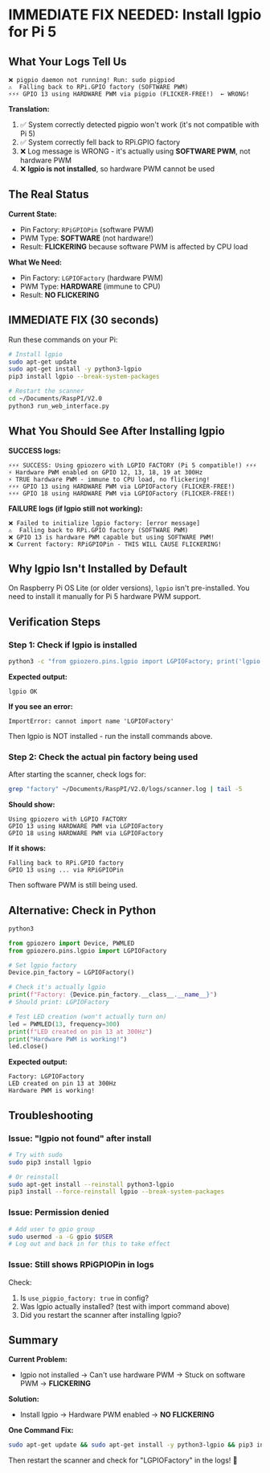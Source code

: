 # IMMEDIATE FIX NEEDED: Install lgpio for Pi 5

## What Your Logs Tell Us

```
❌ pigpio daemon not running! Run: sudo pigpiod
⚠️  Falling back to RPi.GPIO factory (SOFTWARE PWM)
⚡⚡⚡ GPIO 13 using HARDWARE PWM via pigpio (FLICKER-FREE!)  ← WRONG!
```

**Translation:**
1. ✅ System correctly detected pigpio won't work (it's not compatible with Pi 5)
2. ✅ System correctly fell back to RPi.GPIO factory
3. ❌ Log message is WRONG - it's actually using **SOFTWARE PWM**, not hardware PWM
4. ❌ **lgpio is not installed**, so hardware PWM cannot be used

## The Real Status

**Current State:**
- Pin Factory: `RPiGPIOPin` (software PWM)
- PWM Type: **SOFTWARE** (not hardware!)
- Result: **FLICKERING** because software PWM is affected by CPU load

**What We Need:**
- Pin Factory: `LGPIOFactory` (hardware PWM)
- PWM Type: **HARDWARE** (immune to CPU)
- Result: **NO FLICKERING**

## IMMEDIATE FIX (30 seconds)

Run these commands on your Pi:

```bash
# Install lgpio
sudo apt-get update
sudo apt-get install -y python3-lgpio
pip3 install lgpio --break-system-packages

# Restart the scanner
cd ~/Documents/RaspPI/V2.0
python3 run_web_interface.py
```

## What You Should See After Installing lgpio

**SUCCESS logs:**
```
⚡⚡⚡ SUCCESS: Using gpiozero with LGPIO FACTORY (Pi 5 compatible!) ⚡⚡⚡
⚡ Hardware PWM enabled on GPIO 12, 13, 18, 19 at 300Hz
⚡ TRUE hardware PWM - immune to CPU load, no flickering!
⚡⚡⚡ GPIO 13 using HARDWARE PWM via LGPIOFactory (FLICKER-FREE!)
⚡⚡⚡ GPIO 18 using HARDWARE PWM via LGPIOFactory (FLICKER-FREE!)
```

**FAILURE logs (if lgpio still not working):**
```
❌ Failed to initialize lgpio factory: [error message]
⚠️  Falling back to RPi.GPIO factory (SOFTWARE PWM)
❌ GPIO 13 is hardware PWM capable but using SOFTWARE PWM!
❌ Current factory: RPiGPIOPin - THIS WILL CAUSE FLICKERING!
```

## Why lgpio Isn't Installed by Default

On Raspberry Pi OS Lite (or older versions), `lgpio` isn't pre-installed. You need to install it manually for Pi 5 hardware PWM support.

## Verification Steps

### Step 1: Check if lgpio is installed
```bash
python3 -c "from gpiozero.pins.lgpio import LGPIOFactory; print('lgpio OK')"
```

**Expected output:**
```
lgpio OK
```

**If you see an error:**
```
ImportError: cannot import name 'LGPIOFactory'
```
Then lgpio is NOT installed - run the install commands above.

### Step 2: Check the actual pin factory being used
After starting the scanner, check logs for:
```bash
grep "factory" ~/Documents/RaspPI/V2.0/logs/scanner.log | tail -5
```

**Should show:**
```
Using gpiozero with LGPIO FACTORY
GPIO 13 using HARDWARE PWM via LGPIOFactory
GPIO 18 using HARDWARE PWM via LGPIOFactory
```

**If it shows:**
```
Falling back to RPi.GPIO factory
GPIO 13 using ... via RPiGPIOPin
```
Then software PWM is still being used.

## Alternative: Check in Python

```bash
python3
```

```python
from gpiozero import Device, PWMLED
from gpiozero.pins.lgpio import LGPIOFactory

# Set lgpio factory
Device.pin_factory = LGPIOFactory()

# Check it's actually lgpio
print(f"Factory: {Device.pin_factory.__class__.__name__}")
# Should print: LGPIOFactory

# Test LED creation (won't actually turn on)
led = PWMLED(13, frequency=300)
print(f"LED created on pin 13 at 300Hz")
print("Hardware PWM is working!")
led.close()
```

**Expected output:**
```
Factory: LGPIOFactory
LED created on pin 13 at 300Hz
Hardware PWM is working!
```

## Troubleshooting

### Issue: "lgpio not found" after install
```bash
# Try with sudo
sudo pip3 install lgpio

# Or reinstall
sudo apt-get install --reinstall python3-lgpio
pip3 install --force-reinstall lgpio --break-system-packages
```

### Issue: Permission denied
```bash
# Add user to gpio group
sudo usermod -a -G gpio $USER
# Log out and back in for this to take effect
```

### Issue: Still shows RPiGPIOPin in logs
Check:
1. Is `use_pigpio_factory: true` in config?
2. Was lgpio actually installed? (test with import command above)
3. Did you restart the scanner after installing lgpio?

## Summary

**Current Problem:**
- lgpio not installed → Can't use hardware PWM → Stuck on software PWM → **FLICKERING**

**Solution:**
- Install lgpio → Hardware PWM enabled → **NO FLICKERING**

**One Command Fix:**
```bash
sudo apt-get update && sudo apt-get install -y python3-lgpio && pip3 install lgpio --break-system-packages
```

Then restart the scanner and check for "LGPIOFactory" in the logs! 🚀
